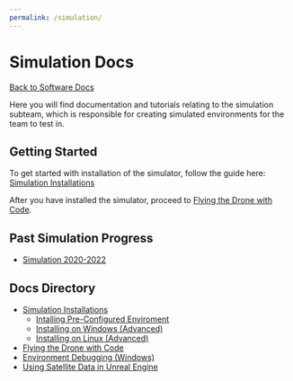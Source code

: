 ```yaml
---
permalink: /simulation/
---
```


# Simulation Docs

[Back to Software Docs](/docs/)

Here you will find documentation and tutorials relating to the simulation subteam, which is responsible for creating simulated environments for the team to test in.

## Getting Started

To get started with installation of the simulator, follow the guide here: [Simulation Installations](/docs/simulation/install/)

After you have installed the simulator, proceed to [Flying the Drone with Code](/docs/simulation/flying/).

## Past Simulation Progress

- [Simulation 2020-2022](https://github.com/MissouriMRR/Simulation)

## Docs Directory

- [Simulation Installations](/docs/simulation/install)
    - [Intalling Pre-Configured Enviroment](docs/simulation/install/easy)
    - [Installing on Windows (Advanced)](/docs/simulation/install/windows)
    - [Installing on Linux (Advanced)](/docs/simulation/install/linux)
- [Flying the Drone with Code](/docs/simulation/flying/)
- [Environment Debugging (Windows)](/docs/simulation/environment-debug/windows)
- [Using Satellite Data in Unreal Engine](/docs/simulation/importing_satellite_data)
